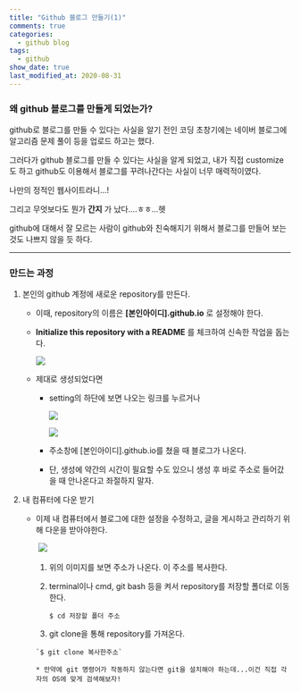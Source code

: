 ```yaml
---
title: "Github 블로그 만들기(1)"
comments: true
categories:
  - github blog
tags:
  - github
show_date: true
last_modified_at: 2020-08-31
---
```


### 왜 github 블로그를 만들게 되었는가?

github로 블로그를 만들 수 있다는 사실을 알기 전인 코딩 초창기에는 네이버 블로그에 알고리즘 문제 풀이 등을 업로드 하고는 했다.

그러다가 github 블로그를 만들 수 있다는 사실을 알게 되었고, 내가 직접 customize도 하고 github도 이용해서 블로그를 꾸려나간다는 사실이 너무 매력적이였다.

나만의  정적인 웹사이트라니...!

그리고 무엇보다도 뭔가 __간지__ 가 났다....ㅎㅎ...헷

github에 대해서 잘 모르는 사람이 github와 친숙해지기 위해서 블로그를 만들어 보는 것도 나쁘지 않을 듯 하다.

---

### 만드는 과정

1. 본인의 github 계정에 새로운 repository를 만든다.

   * 이때, repository의 이름은 __[본인아이디].github.io__ 로 설정해야 한다.

   * __Initialize this repository with a README__ 를 체크하여 신속한 작업을 돕는다.

     ![](http://drive.google.com/uc?export=view&id=1ArsOBLj74F_A_EbCGYeKIYx5I1JOqPCb)

   * 제대로 생성되었다면

     * setting의 하단에 보면 나오는 링크를 누르거나

       ![](http://drive.google.com/uc?export=view&id=1GT7Qhl36auScMTe_r3hVg8BZV-C-9rmG)

       ![](http://drive.google.com/uc?export=view&id=1PtB8plR1ch8blEsDz9NUCZza_Z8ccOKH)

     * 주소창에 [본인아이디].github.io를 쳤을 때 블로그가 나온다.

     * 단, 생성에 약간의 시간이 필요할 수도 있으니 생성 후 바로 주소로 들어갔을 때 안나온다고 좌절하지 말자.

2. 내 컴퓨터에 다운 받기

   * 이제 내 컴퓨터에서 블로그에 대한 설정을 수정하고, 글을 게시하고 관리하기 위해 다운을 받아야한다.

     ​	![](http://drive.google.com/uc?export=view&id=1DwrAlrrQKwqrfDH1VXaW84vx8q52fif4)

      1. 위의 이미지를 보면 주소가 나온다. 이 주소를 복사한다.

      2. terminal이나 cmd, git bash 등을 켜서 repository를 저장할 폴더로 이동한다.

         `$ cd 저장할 폴더 주소`

     	3. git clone을 통해 repository를 가져온다.

         `$ git clone 복사한주소`

         * 만약에 git 명령어가 작동하지 않는다면 git을 설치해야 하는데...이건 직접 각자의 OS에 맞게 검색해보자!

